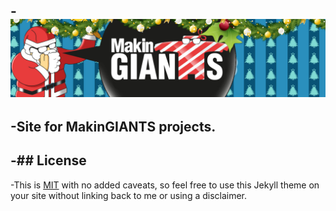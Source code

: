 -![](img/header.jpg)
-
-Site for MakinGIANTS projects.
-
-## License
-
-This is [MIT](LICENSE) with no added caveats, so feel free to use this Jekyll theme on your site without linking back to me or using a disclaimer.